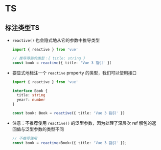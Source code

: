 # TS

## 标注类型TS

*   `reactive()` 也会隐式地从它的参数中推导类型

    ```typescript
    import { reactive } from 'vue'

    // 推导得到的类型：{ title: string }
    const book = reactive({ title: 'Vue 3 指引' })
    ```

*   要显式地标注一个 `reactive` property 的类型，我们可以使用接口

    ```typescript
    import { reactive } from 'vue'

    interface Book {
      title: string
      year?: number
    }

    const book: Book = reactive({ title: 'Vue 3 指引' })
    ```

*   注意：不推荐使用 `reactive()` 的泛型参数，因为处理了深层次 ref 解包的返回值与泛型参数的类型不同

    ```typescript
    // 不推荐使用
    const book = reactive<Book>({ title: 'Vue 3 指引' });

    ```
